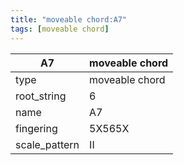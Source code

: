 ```yaml
---
title: "moveable chord:A7"
tags: [moveable chord]
---
```


|A7|moveable chord|
|---|---|
|type|moveable chord|
|root_string|6|
|name|A7|
|fingering|5X565X|
|scale_pattern|II|


